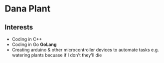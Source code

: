 # Dana Plant

## Interests
- Coding in C++
- Coding in Go **GoLang**
- Creating arduino & other microcontroller devices to automate tasks e.g. watering plants becuase if I don't they'll die
